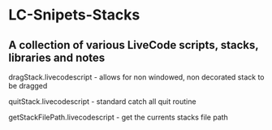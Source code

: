 # LC-Snipets-Stacks

## A collection of various LiveCode scripts, stacks, libraries and notes


dragStack.livecodescript - allows for non windowed, non decorated stack to be dragged

quitStack.livecodescript - standard catch all quit routine

getStackFilePath.livecodescript - get the currents stacks file path
